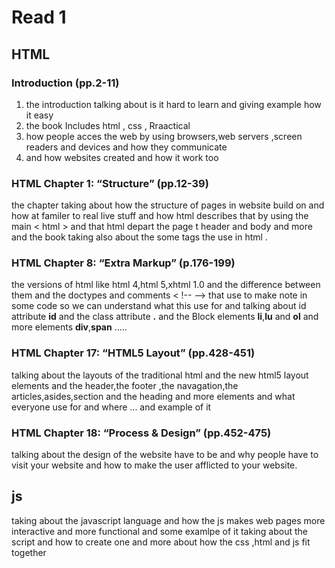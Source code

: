 # Read 1

## HTML
### Introduction (pp.2-11)
 1. the introduction talking about is it hard to learn and giving example how it easy 
 2. the book Includes html , css , Rraactical
 3. how people acces the web by using browsers,web servers ,screen readers and devices and how they communicate 
 4. and how websites created and how it work too 

### HTML Chapter 1: “Structure” (pp.12-39)
the chapter taking about how the structure of pages in website build on and how at familer to real live stuff and how html describes that by using the main < html > and that html depart the page t header and body and more 
and the book taking also about the some tags the use in html .

### HTML Chapter 8: “Extra Markup” (p.176-199)
the versions of html like html 4,html 5,xhtml 1.0 and the difference between them and the doctypes
and comments < !-- --> that use to make note in some code so we can understand what this use for
and talking about id attribute **id** and the class attribute **.** and the Block elements **li**,**lu** and **ol** and more elements **div**,**span** .....

### HTML Chapter 17: “HTML5 Layout” (pp.428-451)
talking about the layouts of the traditional html and the new html5 layout elements and the header,the footer ,the navagation,the articles,asides,section and the heading and more elements and what everyone use for and where ... and example of it

### HTML Chapter 18: “Process & Design” (pp.452-475)
talking about the design of the website have to be 
and why people have to visit your website and how to make the user afflicted to your website.

## js
taking about the javascript language and how the js makes web pages more interactive and more functional
and some examlpe of it
taking about the script and how to create one and more about how the css ,html and js fit together